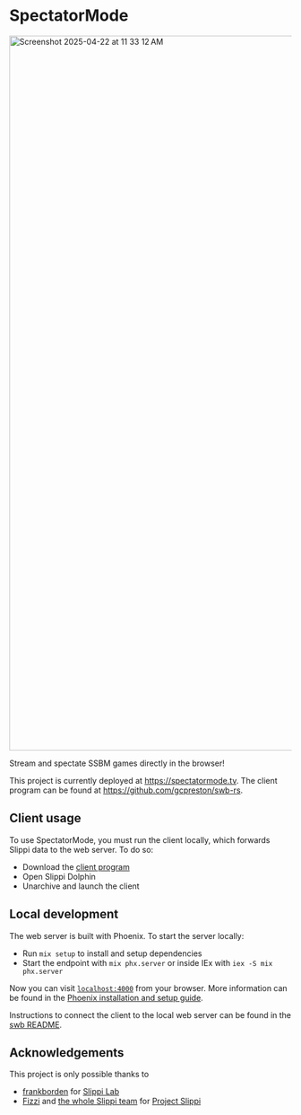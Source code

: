 # SpectatorMode

<img width="1274" alt="Screenshot 2025-04-22 at 11 33 12 AM" src="https://github.com/user-attachments/assets/14877f38-d7bc-47d9-bb5d-947626f6b3b3" />

Stream and spectate SSBM games directly in the browser!

This project is currently deployed at https://spectatormode.tv. The client program can be found at https://github.com/gcpreston/swb-rs.

## Client usage

To use SpectatorMode, you must run the client locally, which forwards Slippi data to the web server. To do so:

- Download the [client program](https://github.com/gcpreston/swb-rs/releases/latest)
- Open Slippi Dolphin
- Unarchive and launch the client

## Local development

The web server is built with Phoenix. To start the server locally:
- Run `mix setup` to install and setup dependencies
- Start the endpoint with `mix phx.server` or inside IEx with `iex -S mix phx.server`

Now you can visit [`localhost:4000`](http://localhost:4000) from your browser. More information can be found in the [Phoenix installation and setup guide](https://hexdocs.pm/phoenix/installation.html).

Instructions to connect the client to the local web server can be found in the [swb README](https://github.com/gcpreston/swb-rs?tab=readme-ov-file#supported-options).

## Acknowledgements

This project is only possible thanks to
- [frankborden](https://github.com/frankborden) for [Slippi Lab](https://github.com/frankborden/slippilab)
- [Fizzi](https://github.com/JLaferri) and [the whole Slippi team](https://github.com/project-slippi) for [Project Slippi](https://slippi.gg)
